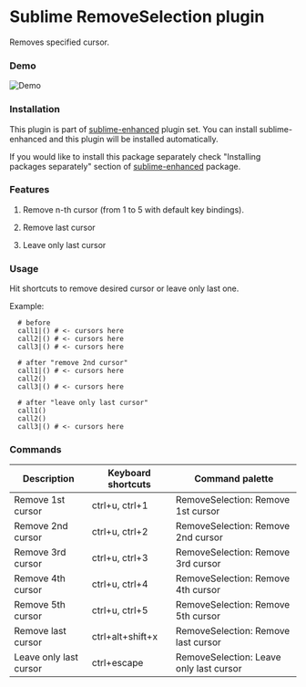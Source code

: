 # Sublime RemoveSelection plugin

Removes specified cursor.


### Demo

![Demo](https://raw.github.com/shagabutdinov/sublime-remove-selection/master/demo/demo.gif "Demo")

### Installation

This plugin is part of [sublime-enhanced](http://github.com/shagabutdinov/sublime-enhanced)
plugin set. You can install sublime-enhanced and this plugin will be installed
automatically.

If you would like to install this package separately check "Installing packages
separately" section of [sublime-enhanced](http://github.com/shagabutdinov/sublime-enhanced)
package.


### Features

1. Remove n-th cursor (from 1 to 5 with default key bindings).

2. Remove last cursor

3. Leave only last cursor


### Usage

Hit shortcuts to remove desired cursor or leave only last one.

Example:

```
  # before
  call1|() # <- cursors here
  call2|() # <- cursors here
  call3|() # <- cursors here

  # after "remove 2nd cursor"
  call1|() # <- cursors here
  call2()
  call3|() # <- cursors here

  # after "leave only last cursor"
  call1()
  call2()
  call3|() # <- cursors here
```

### Commands

| Description            | Keyboard shortcuts | Command palette                         |
|------------------------|--------------------|-----------------------------------------|
| Remove 1st cursor      | ctrl+u, ctrl+1     | RemoveSelection: Remove 1st cursor      |
| Remove 2nd cursor      | ctrl+u, ctrl+2     | RemoveSelection: Remove 2nd cursor      |
| Remove 3rd cursor      | ctrl+u, ctrl+3     | RemoveSelection: Remove 3rd cursor      |
| Remove 4th cursor      | ctrl+u, ctrl+4     | RemoveSelection: Remove 4th cursor      |
| Remove 5th cursor      | ctrl+u, ctrl+5     | RemoveSelection: Remove 5th cursor      |
| Remove last cursor     | ctrl+alt+shift+x   | RemoveSelection: Remove last cursor     |
| Leave only last cursor | ctrl+escape        | RemoveSelection: Leave only last cursor |